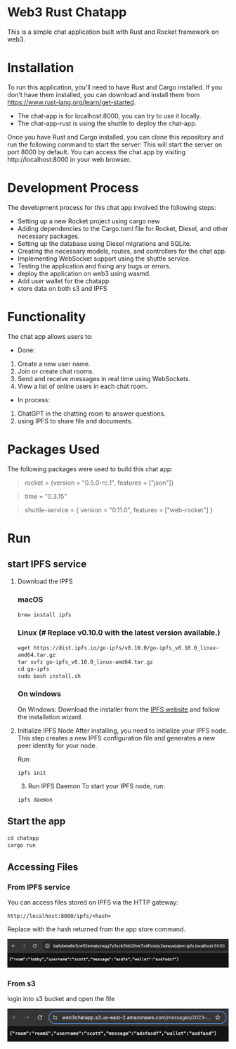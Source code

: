 # Web3 Rust Chatapp
This is a simple chat application built with Rust and Rocket framework on web3. 

# Installation
To run this application, you'll need to have Rust and Cargo installed. If you don't have them installed, you can download and install them from https://www.rust-lang.org/learn/get-started.

* The chat-app is for localhost:8000, you can try to use it locally. 
* The chat-app-rust is using the shuttle to deploy the chat-app.

Once you have Rust and Cargo installed, you can clone this repository and run the following command to start the server:
This will start the server on port 8000 by default. You can access the chat app by visiting http://localhost:8000 in your web browser.

# Development Process
The development process for this chat app involved the following steps:

* Setting up a new Rocket project using cargo new
* Adding dependencies to the Cargo.toml file for Rocket, Diesel, and other necessary packages.
* Setting up the database using Diesel migrations and SQLite.
* Creating the necessary models, routes, and controllers for the chat app.
* Implementing WebSocket support using the shuttle service.
* Testing the application and fixing any bugs or errors.
* deploy the application on web3 using wasmd. 
* Add user wallet for the chatapp
* store data on both s3 and IPFS




# Functionality
The chat app allows users to:

* Done:
1. Create a new user name.
2. Join or create chat rooms.
3. Send and receive messages in real time using WebSockets.
4. View a list of online users in each chat room.

* In process:
1. ChatGPT in the chatting room to answer questions. 
2. using IPFS to share file and documents. 

# Packages Used
The following packages were used to build this chat app:
> rocket = {version = "0.5.0-rc.1", features = ["json"]}

> time = "0.3.15"

> shuttle-service = { version = "0.11.0", features = ["web-rocket"] }


# Run 

## start IPFS service 

1.  Download the IPFS 

    ### macOS
    ```
    brew install ipfs
    ```

    ### Linux (# Replace v0.10.0 with the latest version available.)
    ```
    wget https://dist.ipfs.io/go-ipfs/v0.10.0/go-ipfs_v0.10.0_linux-amd64.tar.gz
    tar xvfz go-ipfs_v0.10.0_linux-amd64.tar.gz
    cd go-ipfs
    sudo bash install.sh
    ```
    ### On windows 
    On Windows:
    Download the installer from the [IPFS website](https://ipfs.io/#install) and follow the installation wizard.


2. Initialize IPFS Node
    After installing, you need to initialize your IPFS node. This step creates a new IPFS configuration file and generates a new peer identity for your node.

    Run:
    ```
    ipfs init
    ```

    3. Run IPFS Daemon
    To start your IPFS node, run:
    ```
    ipfs daemon
    ```

## Start the app

```
cd chatapp
cargo run
```


## Accessing Files

### From IPFS service
You can access files stored on IPFS via the HTTP gateway:
```
http://localhost:8080/ipfs/<hash>
```
Replace <hash> with the hash returned from the app store command.

![ipfs](chatapp/static/pic/ipfs.png)

### From s3 
login into s3 bucket and open the file 

![s3](chatapp/static/pic/s3.png)